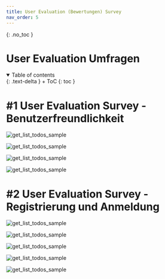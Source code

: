 ```yaml
---
title: User Evaluation (Bewertungen) Survey
nav_order: 5
---
```


{: .no_toc }
# User Evaluation Umfragen

<details open markdown="block">
{: .text-delta }
<summary>Table of contents</summary>
+ ToC
{: toc }
</details>

# #1 User Evaluation Survey - Benutzerfreundlichkeit

![get_list_todos_sample](../assets/images/Umfrage-Benutzerfreundlichkeit1.png)

![get_list_todos_sample](../assets/images/Umfrage-Benutzerfreundlichkeit2.png)

![get_list_todos_sample](../assets/images/Umfrage-Benutzerfreundlichkeit3.png)

![get_list_todos_sample](../assets/images/Umfrage-Benutzerfreundlichkeit4.png)

# #2 User Evaluation Survey - Registrierung und Anmeldung

![get_list_todos_sample](../assets/images/Umfrage-RegistrierungundAnmeldung1.png)

![get_list_todos_sample](../assets/images/Umfrage-RegistrierungundAnmeldung2.png)

![get_list_todos_sample](../assets/images/Umfrage-RegistrierungundAnmeldung3.png)

![get_list_todos_sample](../assets/images/Umfrage-RegistrierungundAnmeldung4.png)

![get_list_todos_sample](../assets/images/Umfrage-RegistrierungundAnmeldung5.png)



